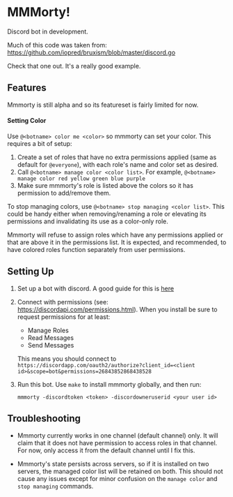 # MMMorty!

Discord bot in development.

Much of this code was taken from:
https://github.com/iopred/bruxism/blob/master/discord.go

Check that one out. It's a really good example.

## Features

Mmmorty is still alpha and so its featureset is fairly limited for now.

#### Setting Color

Use `@<botname> color me <color>` so mmmorty can set your color. This requires a bit of setup:

1. Create a set of roles that have no extra permissions applied (same as default for `@everyone`), with each role's name and color set as desired.
2. Call `@<botname> manage color <color list>`. For example, `@<botname> manage color red yellow green blue purple`
3. Make sure mmmorty's role is listed above the colors so it has permission to add/remove them.

To stop managing colors, use `@<botname> stop managing <color list>`. This could be handy either when removing/renaming a role or elevating its permissions and invalidating its use as a color-only role.

Mmmorty will refuse to assign roles which have any permissions applied or that are above it in the permissions list. It is expected, and recommended, to have colored roles function separately from user permissions.

## Setting Up

1. Set up a bot with discord. A good guide for this is [here](https://github.com/reactiflux/discord-irc/wiki/Creating-a-discord-bot-&-getting-a-token)

1. Connect with permissions (see: https://discordapi.com/permissions.html). When you install be sure to request permissions for at least:

    - Manage Roles
    - Read Messages
    - Send Messages

    This means you should connect to `https://discordapp.com/oauth2/authorize?client_id=<client id>&scope=bot&permissions=26843852868438528`

1. Run this bot. Use `make` to install mmmorty globally, and then run:

    `mmmorty -discordtoken <token> -discordowneruserid <your user id>`

## Troubleshooting

- Mmmorty currently works in one channel (default channel) only. It will claim that it does not have permission to access roles in that channel. For now, only access it from the default channel until I fix this.

- Mmmorty's state persists across servers, so if it is installed on two servers, the managed color list will be retained on both. This should not cause any issues except for minor confusion on the `manage color` and `stop managing` commands.


